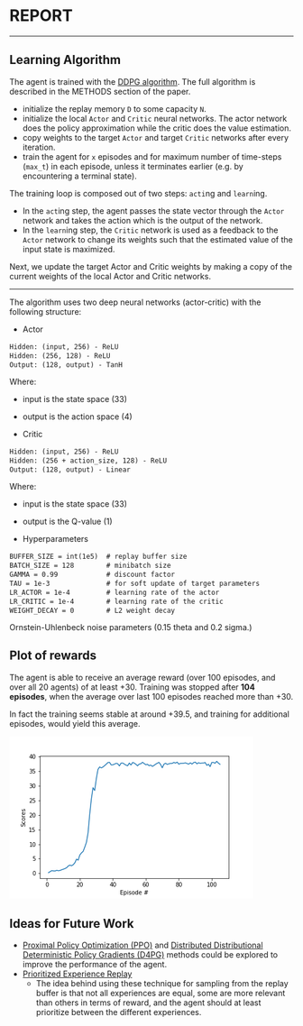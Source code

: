# REPORT 
---


## Learning Algorithm

The agent is trained with the [DDPG algorithm](https://arxiv.org/abs/1509.02971). The full algorithm is described in the METHODS section of the paper.

- initialize the replay memory `D` to some capacity `N`.
- initialize the local `Actor` and `Critic` neural networks. The actor network does the policy approximation while the critic does the value estimation.
- copy weights to the target `Actor` and target `Critic` networks after every iteration.
- train the agent for `x` episodes and for maximum number of time-steps (`max_t`) in each episode, unless it terminates earlier (e.g. by encountering a terminal state).

The training loop is composed out of two steps: `acti`ng and `learn`ing.
- In the `act`ing step, the agent passes the state vector through the `Actor` network and takes the action which is the output of the network.
- In the `learn`ing step, the `Critic` network is used as a feedback to the `Actor` network to change its weights such that the estimated value of the input state is maximized.

Next, we update the target Actor and Critic weights by making a copy of the current weights of the local Actor and Critic networks.

---

The algorithm uses two deep neural networks (actor-critic) with the following structure:
- Actor

```
Hidden: (input, 256) - ReLU
Hidden: (256, 128) - ReLU
Output: (128, output) - TanH
```

Where:
- input is the state space (33)
- output is the action space (4)

- Critic

```
Hidden: (input, 256) - ReLU
Hidden: (256 + action_size, 128) - ReLU
Output: (128, output) - Linear
```

Where:
- input is the state space (33)
- output is the Q-value (1)

- Hyperparameters
```
BUFFER_SIZE = int(1e5)  # replay buffer size
BATCH_SIZE = 128        # minibatch size
GAMMA = 0.99            # discount factor
TAU = 1e-3              # for soft update of target parameters
LR_ACTOR = 1e-4         # learning rate of the actor 
LR_CRITIC = 1e-4        # learning rate of the critic
WEIGHT_DECAY = 0        # L2 weight decay
```

Ornstein-Uhlenbeck noise parameters (0.15 theta and 0.2 sigma.)

## Plot of rewards
The agent is able to receive an average reward (over 100 episodes, and over all 20 agents) of at least +30.
Training was stopped after **104 episodes**, when the average over last 100 episodes reached more than +30.

In fact the training seems stable at around +39.5, and training for additional episodes, would yield this average.

![rewards](rewards.png)


## Ideas for Future Work

- [Proximal Policy Optimization (PPO)](https://arxiv.org/abs/1707.06347) and [Distributed Distributional Deterministic Policy Gradients (D4PG)](https://openreview.net/pdf?id=SyZipzbCb) methods could be explored to improve the performance of the agent.
- [Prioritized Experience Replay](https://arxiv.org/abs/1511.05952)
  - The idea behind using these technique for sampling from the replay buffer is that not all experiences are equal, 
   some are more relevant than others in terms of reward, and the agent should at least prioritize between the different experiences.